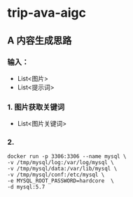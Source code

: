# trip-ava-aigc

## A 内容生成思路

### 输入：

+ List<图片>
+ List<提示词>

### 1. 图片获取关键词

+ List<图片关键词>

### 2. 



```shell
docker run -p 3306:3306 --name mysql \
-v /tmp/mysql/log:/var/log/mysql \
-v /tmp/mysql/data:/var/lib/mysql \
-v /tmp/mysql/conf:/etc/mysql \
-e MYSQL_ROOT_PASSWORD=hardcore  \
-d mysql:5.7
```